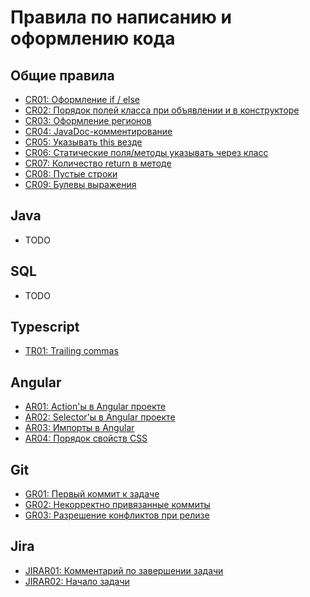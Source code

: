 # Правила по написанию и оформлению кода

## Общие правила
- [CR01: Оформление if / else](commons/cr01_if-else.md)
- [CR02: Порядок полей класса при объявлении и в конструкторе](commons/cr02_class-fields-order.md)
- [CR03: Оформление регионов](commons/cr03_class-regions.md)
- [CR04: JavaDoc-комментирование](commons/cr04_java-doc.md)
- [CR05: Указывать this везде](commons/cr05_this.md)
- [CR06: Статические поля/методы указывать через класс](commons/cr06_static-fields-and-methods-access.md)
- [CR07: Количество return в методе ](commons/cr07_number_of_return.md)
- [CR08: Пустые строки ](commons/cr08_empty-lines.md)
- [CR09: Булевы выражения ](commons/cr09_boolean-expression.md)

## Java
- TODO

## SQL
- TODO

## Typescript
- [TR01: Trailing commas](frontend/typescript/tr01_trailing-comma.md)

## Angular
- [AR01: Action'ы в Angular проекте](frontend/angular/ar01-actions.md)
- [AR02: Selector'ы в Angular проекте](frontend/angular/ar02-selectors.md)
- [AR03: Импорты в Angular](frontend/angular/ar03-imports.md)
- [AR04: Порядок свойств CSS](frontend/angular/ar04_css-properties-order.md)

## Git
- [GR01: Первый коммит к задаче](git/gr01_task-first-commit.md)
- [GR02: Некорректно привязанные коммиты](git/gr02_incorrect-linked-commits.md)
- [GR03: Разрешение конфликтов при релизе](git/gr03_resolving-release-conflicts.md)

## Jira
- [JIRAR01: Комментарий по завершении задачи](jira/jirar01_task-comment.md)
- [JIRAR02: Начало задачи](jira/jirar02_start-task.md)
